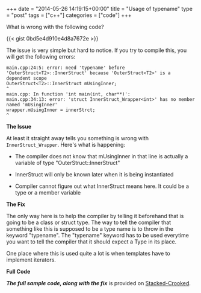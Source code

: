 +++
date = "2014-05-26 14:19:15+00:00"
title = "Usage of typename"
type = "post"
tags = ["c++"]
categories = ["code"]
+++

What is wrong with the following code?
  
{{< gist 0bd5e4d910e4d8a7672e >}}

The issue is very simple but hard to notice. If you try to compile this, you will get the following errors:


    main.cpp:24:5: error: need 'typename' before 'OuterStruct<T2>::InnerStruct' because 'OuterStruct<T2>' is a dependent scope
    OuterStruct<T2>::InnerStruct mUsingInner;
    ^
    main.cpp: In function 'int main(int, char**)':
    main.cpp:34:13: error: 'struct InnerStruct_Wrapper<int>' has no member named 'mUsingInner'
    wrapper.mUsingInner = innerStrct;
    ^


**The Issue**

At least it straight away tells you something is wrong with `InnerStruct_Wrapper`. Here's what is happening:



	
  * The compiler does not know that mUsingInner in that line is actually a variable of type "OuterStruct<T2>::InnerStruct"

	
  * InnerStruct will only be known later when it is being instantiated

	
  * Compiler cannot figure out what InnerStruct means here. It could be a type or a member variable


**The Fix**

The only way here is to help the compiler by telling it beforehand that is going to be a class or struct type. The way to tell the compiler that something like this is supposed to be a type name is to throw in the keyword "typename". The "typename" keyword has to be used everytime you want to tell the compiler that it should expect a Type in its place.

One place where this is used quite a lot is when templates have to implement iterators.

**Full Code**

**_The full sample code, along with the fix_** is provided on [Stacked-Crooked](http://coliru.stacked-crooked.com/a/b0ab70c458370048).
